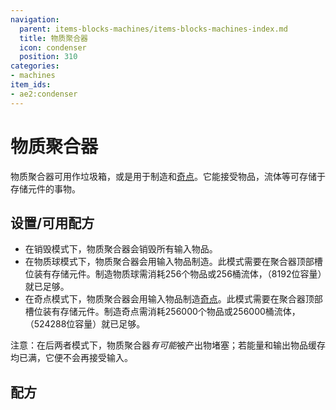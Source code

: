 ```yaml
---
navigation:
  parent: items-blocks-machines/items-blocks-machines-index.md
  title: 物质聚合器
  icon: condenser
  position: 310
categories:
- machines
item_ids:
- ae2:condenser
---
```


# 物质聚合器

<BlockImage id="condenser" scale="8" />

物质聚合器可用作垃圾箱，或是用于制造<ItemLink id="matter_ball" />和[奇点](singularities.md)。它能接受物品，流体等可存储于存储元件的事物。

## 设置/可用配方

*   在销毁模式下，物质聚合器会销毁所有输入物品。
*   在物质球模式下，物质聚合器会用输入物品制造<ItemLink id="matter_ball" />。此模式需要在聚合器顶部槽位装有存储元件。制造物质球需消耗256个物品或256桶流体，<ItemLink id="cell_component_1k" />（8192位容量）就已足够。
*   在奇点模式下，物质聚合器会用输入物品制造[奇点](singularities.md)。此模式需要在聚合器顶部槽位装有存储元件。制造奇点需消耗256000个物品或256000桶流体，<ItemLink id="cell_component_64k" />（524288位容量）就已足够。

注意：在后两者模式下，物质聚合器*有可能*被产出物堵塞；若能量和输出物品缓存均已满，它便不会再接受输入。

## 配方

<RecipeFor id="condenser" />

